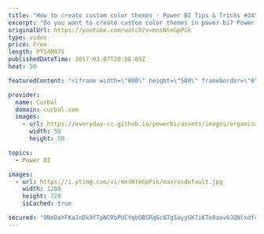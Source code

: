 ```yaml
---
title: "How to create custom color themes - Power BI Tips & Tricks #34"
excerpt: "Do you want to create custom color themes in power bi? Power BI just announced a preview of report themes, which will allow you to quickly color your entire report to match a theme or corporate branding. When you import a theme, all your charts will automatically update to use the theme colors, and you’ll"
originalUrl: https://youtube.com/watch?v=mnsNteGpPik
type: video
price: Free
length: PT14M47S
publishedDateTime: 2017-03-07T20:58:05Z
heat: 50

featuredContent: "<iframe width=\"800\" height=\"500\" frameborder=\"0\" src=\"https://www.youtube.com/embed/mnsNteGpPik\" allow=\"accelerometer; autoplay; encrypted-media; gyroscope; picture-in-picture\" allowfullscreen></iframe>"

provider:
  name: Curbal
  domain: curbal.com
  images:
    - url: https://everyday-cc.github.io/powerbi/assets/images/organizations/curbal.com-50x50.jpg
      width: 50
      height: 50

topics:
  - Power BI

images:
  - url: https://i.ytimg.com/vi/mnsNteGpPik/maxresdefault.jpg
    width: 1280
    height: 720
    isCached: true

secured: "ONnDaYFKaJnDk9fTpNCRbPUCYqbOBSRq6c87gSayyGK7iKTe0aav6JQNlxdfcoB1Dwbqibih8FsvmxPzllc3+GjIZ8Ag4x1GXWiSJU0hbFO5oPHUR05HLrWXj/caG4XK23z25yQVXrqwigl/l3AG4AiIhDeVKuIE4grLlxaNIRV/7BldPdLt8hhALwldJDeb8STdytLeUg+udwIqhgEyV0UTgOCrzmLOsfgwGlFBQL0N9R2NPvz0WhZBwx4+d6Qkp2LEB6JDGrc6QpC88uNYoJ29Fwqsh8tLTKddb4K7j7MWvnj3icC6Aj+IyPwg8WSfIBJbGl3fTnAPyV6QrmDFWhhM4VtRxbGopEyn/9lSw0sLUH02runObBTFHxetpChvZXSlQ+RoxHAtVbPBAKNA+0mNi1SVf3aKM5d8HcBJZNA=;WnwTTBoXjzE6cmJqfsNWoA=="
---
```


